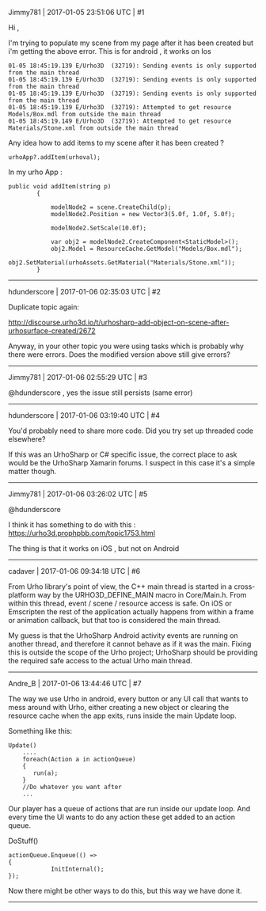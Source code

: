 Jimmy781 | 2017-01-05 23:51:06 UTC | #1

Hi , 

I'm trying to populate my scene from my page after it has been created but i'm getting the above error.
This is for android , it works on Ios

    01-05 18:45:19.139 E/Urho3D  (32719): Sending events is only supported from the main thread
    01-05 18:45:19.139 E/Urho3D  (32719): Sending events is only supported from the main thread
    01-05 18:45:19.139 E/Urho3D  (32719): Sending events is only supported from the main thread
    01-05 18:45:19.139 E/Urho3D  (32719): Attempted to get resource Models/Box.mdl from outside the main thread
    01-05 18:45:19.149 E/Urho3D  (32719): Attempted to get resource Materials/Stone.xml from outside the main thread


Any idea how to add items to my scene after it has been created ?

`urhoApp?.addItem(urhoval);`

In my urho App :

    public void addItem(string p)
            {

                modelNode2 = scene.CreateChild(p);
                modelNode2.Position = new Vector3(5.0f, 1.0f, 5.0f);

                modelNode2.SetScale(10.0f);

                var obj2 = modelNode2.CreateComponent<StaticModel>();
                obj2.Model = ResourceCache.GetModel("Models/Box.mdl");
                obj2.SetMaterial(urhoAssets.GetMaterial("Materials/Stone.xml"));
            }

-------------------------

hdunderscore | 2017-01-06 02:35:03 UTC | #2

Duplicate topic again:

http://discourse.urho3d.io/t/urhosharp-add-object-on-scene-after-urhosurface-created/2672

Anyway, in your other topic you were using tasks which is probably why there were errors. Does the modified version above still give errors?

-------------------------

Jimmy781 | 2017-01-06 02:55:29 UTC | #3

@hdunderscore , yes the issue still persists (same error)

-------------------------

hdunderscore | 2017-01-06 03:19:40 UTC | #4

You'd probably need to share more code. Did you try set up threaded code elsewhere?

If this was an UrhoSharp or C# specific issue, the correct place to ask would be the UrhoSharp Xamarin forums. I suspect in this case it's a simple matter though.

-------------------------

Jimmy781 | 2017-01-06 03:26:02 UTC | #5

@hdunderscore

I think it has something to do with this :
https://urho3d.prophpbb.com/topic1753.html  


The thing is that it works on iOS , but not on Android

-------------------------

cadaver | 2017-01-06 09:34:18 UTC | #6

From Urho library's point of view, the C++ main thread is started in a cross-platform way by the URHO3D_DEFINE_MAIN macro in Core/Main.h. From within this thread, event / scene / resource access is safe. On iOS or Emscripten the rest of the application actually happens from within a frame or animation callback, but that too is considered the main thread.

My guess is that the UrhoSharp Android activity events are running on another thread, and therefore it cannot behave as if it was the main. Fixing this is outside the scope of the Urho project; UrhoSharp should be providing the required safe access to the actual Urho main thread.

-------------------------

Andre_B | 2017-01-06 13:44:46 UTC | #7

The way we use Urho in android, every button or any UI call that wants to mess around with Urho, either creating a new object or clearing the resource cache when the app exits, runs inside the main Update loop. 

Something like this:

    Update()
        ....
        foreach(Action a in actionQueue)
        {
           run(a);
        }
        //Do whatever you want after
        ...
   


Our player has a queue of actions that are run inside our update loop. And every time the UI wants to do any action these get added to an action queue.

DoStuff()

    actionQueue.Enqueue(() =>
	{
				InitInternal();
	});


Now there might be other ways to do this, but this way we have done it.

-------------------------


